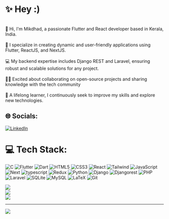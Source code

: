 # ✨ Hey :)
<br>👋 Hi, I'm Mikdhad, a passionate Flutter and React developer based in Kerala, India.<br> <br>📱 I specialize in creating dynamic and user-friendly applications using Flutter, ReactJS, and NextJS.<br> <br>💻 My backend expertise includes Django REST and Laravel, ensuring robust and scalable solutions for any project.<br> <br>🤝🏼  Excited about collaborating on open-source projects and sharing knowledge with the tech community<br> <br>🚀 A lifelong learner, I continuously seek to improve my skills and explore new technologies.

## 🌐 Socials:
[![LinkedIn](https://img.shields.io/badge/LinkedIn-%230077B5.svg?logo=linkedin&logoColor=white)](https://www.linkedin.com/in/mikdhad-k/) 

# 💻 Tech Stack:
![C](https://img.shields.io/badge/c-%2300599C.svg?style=for-the-badge&logo=c&logoColor=white) 
 ![Flutter](https://img.shields.io/badge/Flutter-%2302569B.svg?style=for-the-badge&logo=Flutter&logoColor=white)
 ![Dart](https://img.shields.io/badge/dart-%230175C2.svg?style=for-the-badge&logo=dart&logoColor=white) 
 ![HTML5](https://img.shields.io/badge/html5-%23E34F26.svg?style=for-the-badge&logo=html5&logoColor=white)
 ![CSS3](https://img.shields.io/badge/css3-%231572B6.svg?style=for-the-badge&logo=css3&logoColor=white)
 ![React](https://img.shields.io/badge/REACT-green?style=for-the-badge&logo=react&logoColor=white&logoSize=auto)
 ![Tailwind](https://img.shields.io/badge/TAIWIND-white?style=for-the-badge&logo=tailwindcss&logoColor=blue&logoSize=auto) 
 ![JavaScript](https://img.shields.io/badge/javascript-%23323330.svg?style=for-the-badge&logo=javascript&logoColor=%23F7DF1E)
 ![Next](https://img.shields.io/badge/NEXT_JS-%23968f8f?style=for-the-badge&logo=nextdotjs&logoColor=black&logoSize=auto)
 ![typescript](https://img.shields.io/badge/TYPESCRIPT-%23F5F5DC?style=for-the-badge&logo=typescript&logoColor=blue&logoSize=auto)
 ![Redux](https://img.shields.io/badge/REDUX-%23e82315?style=for-the-badge&logo=redux&logoSize=auto)
![Python](https://img.shields.io/badge/python-3670A0?style=for-the-badge&logo=python&logoColor=ffdd54) 
![Django](https://img.shields.io/badge/django-%23092E20.svg?style=for-the-badge&logo=django&logoColor=white) 
![Djangorest](https://img.shields.io/badge/Django_Rest-%23968f8f?style=for-the-badge&logo=django&logoSize=auto)
![PHP](https://img.shields.io/badge/php-%23777BB4.svg?style=for-the-badge&logo=php&logoColor=white) 
![Laravel](https://img.shields.io/badge/LARAVEL-%23333333?style=for-the-badge&logo=laravel&logoSize=auto)
![SQLite](https://img.shields.io/badge/sqlite-%2307405e.svg?style=for-the-badge&logo=sqlite&logoColor=white)
![MySQL](https://img.shields.io/badge/mysql-%2300000f.svg?style=for-the-badge&logo=mysql&logoColor=white)
![LaTeX](https://img.shields.io/badge/latex-%23008080.svg?style=for-the-badge&logo=latex&logoColor=white) 
![Git](https://img.shields.io/badge/Git-%231E90FF?style=for-the-badge&logo=git&logoSize=auto)


 
![](https://github-readme-stats.vercel.app/api?username=Mikku32&theme=dark&hide_border=false&include_all_commits=false&count_private=false)<br/>
![](https://github-readme-streak-stats.herokuapp.com/?user=Mikku32&theme=dark&hide_border=false)<br/>
![](https://github-readme-stats.vercel.app/api/top-langs/?username=Mikku32&theme=dark&hide_border=false&include_all_commits=false&count_private=false&layout=compact)

---
[![](https://visitcount.itsvg.in/api?id=Mikku32&icon=0&color=0)](https://visitcount.itsvg.in)

<!-- Proudly created with GPRM ( https://gprm.itsvg.in ) -->
